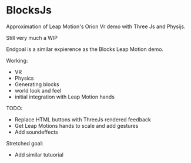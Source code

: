 # BlocksJs
Approximation of Leap Motion's Orion Vr demo with Three Js and Physijs.

Still very much a WIP

Endgoal is a similar expierence as the Blocks Leap Motion demo.

Working: 

* VR
* Physics
* Generating blocks
* world look and feel
* initial integration with Leap Motion hands

TODO:
* Replace HTML buttons with ThreeJs rendered feedback
* Get Leap Motions hands to scale and add gestures
* Add soundeffects


Stretched goal:
* Add similar tutuorial 

